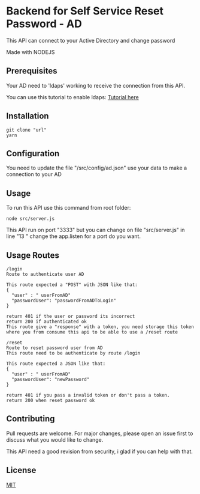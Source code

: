 # Backend for Self Service Reset Password - AD

This API can connect to your Active Directory and change password

Made with NODEJS

## Prerequisites
Your AD need to 'ldaps' working to receive the connection from this API.

You can use this tutorial to enable ldaps: [Tutorial here](https://techexpert.tips/windows/enabling-the-active-directory-ldap-over-ssl-feature/)

## Installation
```
git clone "url"
yarn

```

## Configuration

You need to update the file "/src/config/ad.json" use your data to make a connection to your AD

## Usage
To run this API use this command from root folder: 
```
node src/server.js

```
This API run on port "3333" but you can change on file "src/server.js" in line "13
" change the app.listen for a port do you want.

## Usage Routes
```
/login
Route to authenticate user AD

This route expected a "POST" with JSON like that:
{
  "user" : " userFromAD" 
  "passwordUser": "passwordFromADToLogin"
}

return 401 if the user or password its incorrect
return 200 if authenticated ok
This route give a "response" with a token, you need storage this token where you from consume this api to be able to use a /reset route

```
```
/reset
Route to reset password user from AD
This route need to be authenticate by route /login

This route expected a JSON like that:
{
  "user" : " userFromAD" 
  "passwordUser": "newPassword"
}

return 401 if you pass a invalid token or don't pass a token.
return 200 when reset password ok

```
## Contributing
Pull requests are welcome. For major changes, please open an issue first to discuss what you would like to change.

This API need a good revision from security, i glad if you can help with that.

## License
[MIT](https://choosealicense.com/licenses/mit/)